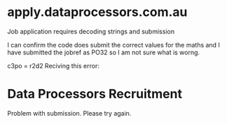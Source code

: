 apply.dataprocessors.com.au
===========================

Job application requires decoding strings and submission


I can confirm the code does submit the correct values for the maths and I have submitted the jobref as PO32 so I am not sure what is worng.


c3po = r2d2
Reciving this error:

<html>
  <head>
    <title>Data Processors Recruitment</title>
  </head>
  <body>
  <h1>Data Processors Recruitment</h1><p>Problem with submission. Please try again.</p></body>
  </html>
